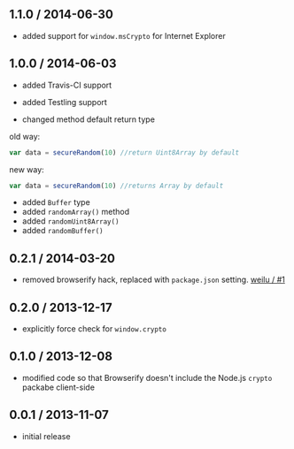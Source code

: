 1.1.0 / 2014-06-30
------------------
* added support for `window.msCrypto` for Internet Explorer

1.0.0 / 2014-06-03
------------------
* added Travis-CI support
* added Testling support

* changed method default return type

old way:

```js
var data = secureRandom(10) //return Uint8Array by default
```

new way:

```js
var data = secureRandom(10) //returns Array by default
```

* added `Buffer` type
* added `randomArray()` method
* added `randomUint8Array()`
* added `randomBuffer()`

0.2.1 / 2014-03-20
------------------
* removed browserify hack, replaced with `package.json` setting. [weilu / #1](https://github.com/jprichardson/secure-random/pull/1)

0.2.0 / 2013-12-17
------------------
* explicitly force check for `window.crypto`

0.1.0 / 2013-12-08
------------------
* modified code so that Browserify doesn't include the Node.js `crypto` packabe client-side

0.0.1 / 2013-11-07
------------------
* initial release